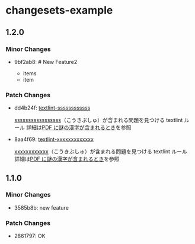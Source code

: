 # changesets-example

## 1.2.0

### Minor Changes

- 9bf2ab8: # New Feature2

  - items
  - item

### Patch Changes

- dd4b24f: [textlint-ssssssssssss](https://github.com/xl1/textlint-rule-no-kangxi-radicals)

  [sssssssssssssssss](https://ja.wikipedia.org/wiki/%E5%BA%B7%E7%85%95%E9%83%A8%E9%A6%96)（こうきぶしゅ）が含まれる問題を見つける textlint ルール
  詳細は[PDF に謎の漢字が含まれるとき](https://gist.github.com/xl1/940d653451fd96a06618a6df08d5df84)を参照

- 8aa4f69: [textlint-xxxxxxxxxxxxx](https://github.com/xl1/textlint-rule-no-kangxi-radicals)

  [xxxxxxxxxxxx](https://ja.wikipedia.org/wiki/%E5%BA%B7%E7%85%95%E9%83%A8%E9%A6%96)（こうきぶしゅ）が含まれる問題を見つける textlint ルール
  詳細は[PDF に謎の漢字が含まれるとき](https://gist.github.com/xl1/940d653451fd96a06618a6df08d5df84)を参照

## 1.1.0

### Minor Changes

- 3585b8b: new feature

### Patch Changes

- 2861797: OK
